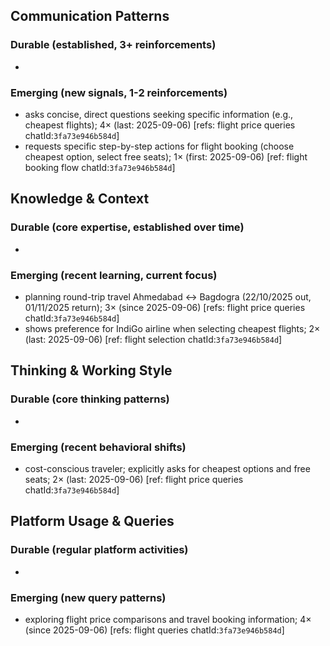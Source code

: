 ## Communication Patterns
### Durable (established, 3+ reinforcements)
-

### Emerging (new signals, 1-2 reinforcements)
- asks concise, direct questions seeking specific information (e.g., cheapest flights); 4× (last: 2025-09-06) [refs: flight price queries chatId:`3fa73e946b584d`]
- requests specific step-by-step actions for flight booking (choose cheapest option, select free seats); 1× (first: 2025-09-06) [ref: flight booking flow chatId:`3fa73e946b584d`]

## Knowledge & Context
### Durable (core expertise, established over time)
-

### Emerging (recent learning, current focus)
- planning round-trip travel Ahmedabad ↔ Bagdogra (22/10/2025 out, 01/11/2025 return); 3× (since 2025-09-06) [refs: flight price queries chatId:`3fa73e946b584d`]
- shows preference for IndiGo airline when selecting cheapest flights; 2× (last: 2025-09-06) [ref: flight selection chatId:`3fa73e946b584d`]

## Thinking & Working Style
### Durable (core thinking patterns)
-

### Emerging (recent behavioral shifts)
- cost-conscious traveler; explicitly asks for cheapest options and free seats; 2× (last: 2025-09-06) [ref: flight price queries chatId:`3fa73e946b584d`]

## Platform Usage & Queries
### Durable (regular platform activities)
-

### Emerging (new query patterns)
- exploring flight price comparisons and travel booking information; 4× (since 2025-09-06) [refs: flight queries chatId:`3fa73e946b584d`]